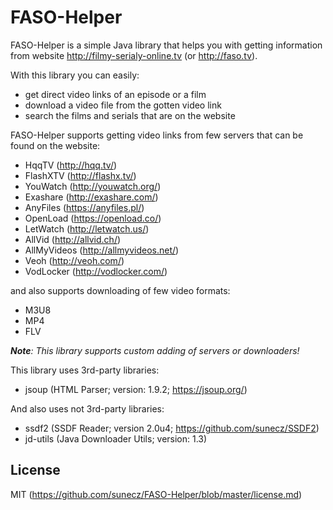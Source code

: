 # FASO-Helper
FASO-Helper is a simple Java library that helps you with getting information from website http://filmy-serialy-online.tv (or http://faso.tv).

With this library you can easily:
* get direct video links of an episode or a film
* download a video file from the gotten video link
* search the films and serials that are on the website

FASO-Helper supports getting video links from few servers that can be found on the website:

* HqqTV (http://hqq.tv/)
* FlashXTV (http://flashx.tv/)
* YouWatch (http://youwatch.org/)
* Exashare (http://exashare.com/)
* AnyFiles (https://anyfiles.pl/)
* OpenLoad (https://openload.co/)
* LetWatch (http://letwatch.us/)
* AllVid (http://allvid.ch/)
* AllMyVideos (http://allmyvideos.net/)
* Veoh (http://veoh.com/)
* VodLocker (http://vodlocker.com/)

and also supports downloading of few video formats:

* M3U8
* MP4
* FLV

_**Note**: This library supports custom adding of servers or downloaders!_


This library uses 3rd-party libraries:
* jsoup (HTML Parser; version: 1.9.2; https://jsoup.org/)

And also uses not 3rd-party libraries:
* ssdf2 (SSDF Reader; version 2.0u4; https://github.com/sunecz/SSDF2)
* jd-utils (Java Downloader Utils; version: 1.3)

## License
MIT (https://github.com/sunecz/FASO-Helper/blob/master/license.md)
